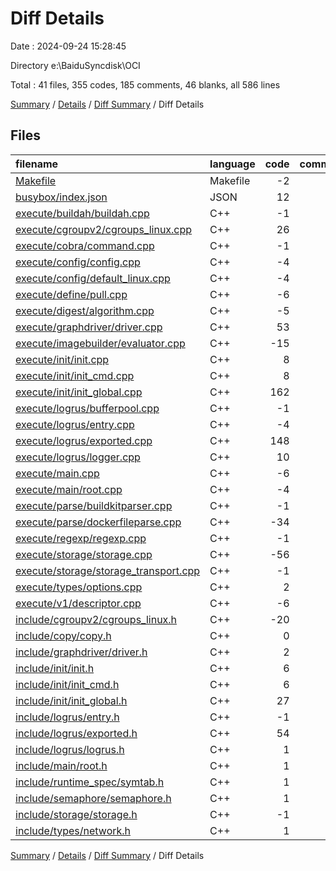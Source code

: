 # Diff Details

Date : 2024-09-24 15:28:45

Directory e:\\BaiduSyncdisk\\OCI

Total : 41 files,  355 codes, 185 comments, 46 blanks, all 586 lines

[Summary](results.md) / [Details](details.md) / [Diff Summary](diff.md) / Diff Details

## Files
| filename | language | code | comment | blank | total |
| :--- | :--- | ---: | ---: | ---: | ---: |
| [Makefile](/Makefile) | Makefile | -2 | 2 | 0 | 0 |
| [busybox/index.json](/busybox/index.json) | JSON | 12 | 0 | 0 | 12 |
| [execute/buildah/buildah.cpp](/execute/buildah/buildah.cpp) | C++ | -1 | 1 | 0 | 0 |
| [execute/cgroupv2/cgroups_linux.cpp](/execute/cgroupv2/cgroups_linux.cpp) | C++ | 26 | 2 | 3 | 31 |
| [execute/cobra/command.cpp](/execute/cobra/command.cpp) | C++ | -1 | 1 | 0 | 0 |
| [execute/config/config.cpp](/execute/config/config.cpp) | C++ | -4 | 4 | 0 | 0 |
| [execute/config/default_linux.cpp](/execute/config/default_linux.cpp) | C++ | -4 | 4 | 0 | 0 |
| [execute/define/pull.cpp](/execute/define/pull.cpp) | C++ | -6 | 6 | 0 | 0 |
| [execute/digest/algorithm.cpp](/execute/digest/algorithm.cpp) | C++ | -5 | 5 | 0 | 0 |
| [execute/graphdriver/driver.cpp](/execute/graphdriver/driver.cpp) | C++ | 53 | 17 | 10 | 80 |
| [execute/imagebuilder/evaluator.cpp](/execute/imagebuilder/evaluator.cpp) | C++ | -15 | 16 | -1 | 0 |
| [execute/init/init.cpp](/execute/init/init.cpp) | C++ | 8 | 13 | 2 | 23 |
| [execute/init/init_cmd.cpp](/execute/init/init_cmd.cpp) | C++ | 8 | 0 | 2 | 10 |
| [execute/init/init_global.cpp](/execute/init/init_global.cpp) | C++ | 162 | 10 | 20 | 192 |
| [execute/logrus/bufferpool.cpp](/execute/logrus/bufferpool.cpp) | C++ | -1 | 1 | 0 | 0 |
| [execute/logrus/entry.cpp](/execute/logrus/entry.cpp) | C++ | -4 | 4 | 0 | 0 |
| [execute/logrus/exported.cpp](/execute/logrus/exported.cpp) | C++ | 148 | 7 | 3 | 158 |
| [execute/logrus/logger.cpp](/execute/logrus/logger.cpp) | C++ | 10 | -5 | 0 | 5 |
| [execute/main.cpp](/execute/main.cpp) | C++ | -6 | -10 | 0 | -16 |
| [execute/main/root.cpp](/execute/main/root.cpp) | C++ | -4 | 4 | 0 | 0 |
| [execute/parse/buildkitparser.cpp](/execute/parse/buildkitparser.cpp) | C++ | -1 | 1 | 0 | 0 |
| [execute/parse/dockerfileparse.cpp](/execute/parse/dockerfileparse.cpp) | C++ | -34 | 34 | 0 | 0 |
| [execute/regexp/regexp.cpp](/execute/regexp/regexp.cpp) | C++ | -1 | 1 | 0 | 0 |
| [execute/storage/storage.cpp](/execute/storage/storage.cpp) | C++ | -56 | 44 | 2 | -10 |
| [execute/storage/storage_transport.cpp](/execute/storage/storage_transport.cpp) | C++ | -1 | 1 | 0 | 0 |
| [execute/types/options.cpp](/execute/types/options.cpp) | C++ | 2 | 8 | 1 | 11 |
| [execute/v1/descriptor.cpp](/execute/v1/descriptor.cpp) | C++ | -6 | 6 | 0 | 0 |
| [include/cgroupv2/cgroups_linux.h](/include/cgroupv2/cgroups_linux.h) | C++ | -20 | -1 | -3 | -24 |
| [include/copy/copy.h](/include/copy/copy.h) | C++ | 0 | 0 | -3 | -3 |
| [include/graphdriver/driver.h](/include/graphdriver/driver.h) | C++ | 2 | 1 | -2 | 1 |
| [include/init/init.h](/include/init/init.h) | C++ | 6 | 0 | 3 | 9 |
| [include/init/init_cmd.h](/include/init/init_cmd.h) | C++ | 6 | 0 | 3 | 9 |
| [include/init/init_global.h](/include/init/init_global.h) | C++ | 27 | 0 | 4 | 31 |
| [include/logrus/entry.h](/include/logrus/entry.h) | C++ | -1 | 1 | 0 | 0 |
| [include/logrus/exported.h](/include/logrus/exported.h) | C++ | 54 | 2 | 3 | 59 |
| [include/logrus/logrus.h](/include/logrus/logrus.h) | C++ | 1 | 3 | -1 | 3 |
| [include/main/root.h](/include/main/root.h) | C++ | 1 | 0 | 0 | 1 |
| [include/runtime_spec/symtab.h](/include/runtime_spec/symtab.h) | C++ | 1 | 0 | 0 | 1 |
| [include/semaphore/semaphore.h](/include/semaphore/semaphore.h) | C++ | 1 | 0 | 0 | 1 |
| [include/storage/storage.h](/include/storage/storage.h) | C++ | -1 | 2 | 1 | 2 |
| [include/types/network.h](/include/types/network.h) | C++ | 1 | 0 | -1 | 0 |

[Summary](results.md) / [Details](details.md) / [Diff Summary](diff.md) / Diff Details